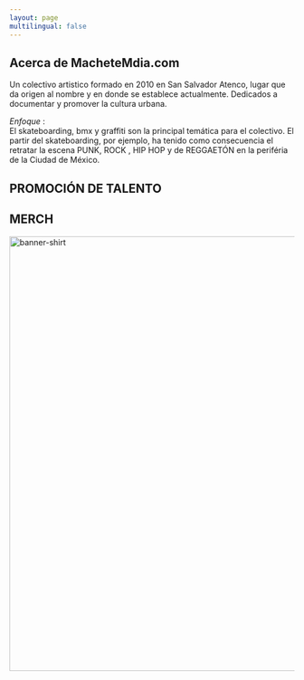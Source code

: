 ```yaml
---
layout: page
multilingual: false
---
```


## Acerca de MacheteMdia.com
 Un colectivo artistico formado en 2010 en San Salvador Atenco, lugar que da origen al nombre y en donde se establece actualmente. Dedicados a documentar y promover la cultura urbana. 
 
*Enfoque*  :\
  El skateboarding, bmx y graffiti son la principal temática para el colectivo. El partir del skateboarding, por ejemplo, ha tenido como consecuencia el retratar la escena PUNK, ROCK , HIP HOP y de REGGAETÓN en la periféria de la Ciudad de México. 

## PROMOCIÓN DE TALENTO


## MERCH

<a data-flickr-embed="true" href="https://www.flickr.com/photos/94024100@N03/53681172168/in/dateposted-public/" title="banner-shirt"><img src="https://live.staticflickr.com/65535/53681172168_a08abde765_o.jpg" width="1366" height="768" alt="banner-shirt"/></a><script async src="//embedr.flickr.com/assets/client-code.js" charset="utf-8"></script>